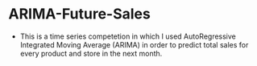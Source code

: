 # ARIMA-Future-Sales
* This is a time series competetion in which I used AutoRegressive Integrated Moving Average (ARIMA) in order to predict total sales for every product and store in the next month.
